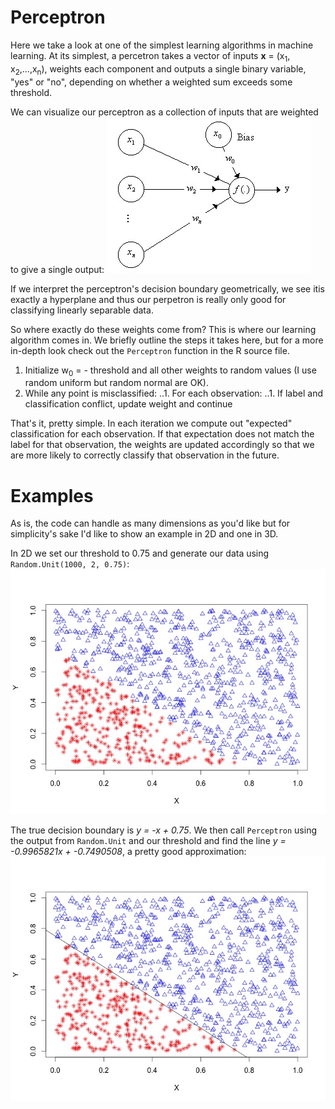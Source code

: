 Perceptron
==
Here we take a look at one of the simplest learning algorithms in machine learning. At its simplest, a percetron takes a vector of inputs **x** = (x<sub>1</sub>, x<sub>2</sub>,...,x<sub>n</sub>), weights each component and outputs a single binary variable, "yes" or "no", depending on whether a weighted sum exceeds some threshold.

We can visualize our perceptron as a collection of inputs that are weighted to give a single output: ![Simple Perceptron](plots/percep.jpg)

If we interpret the perceptron's decision boundary geometrically, we see itis exactly a hyperplane and thus our perpetron is really only good for classifying linearly separable data.

So where exactly do these weights come from? This is where our learning algorithm comes in. We briefly outline the steps it takes here, but for a more in-depth look check out the `Perceptron` function in the R source file.

1. Initialize w<sub>0</sub> = - threshold and all other weights to random values (I use random uniform but random normal are OK).
2. While any point is misclassified:
   ..1. For each observation:
	..1. If label and classification conflict, update weight and continue

That's it, pretty simple. In each iteration we compute out "expected" classification for each observation. If that expectation does not match the label for that observation, the weights are updated accordingly so that we are more likely to correctly classify that observation in the future.


Examples
==
As is, the code can handle as many dimensions as you'd like but for simplicity's sake I'd like to show an example in 2D and one in 3D.

In 2D we set our threshold to 0.75 and generate our data using `Random.Unit(1000, 2, 0.75)`: ![Simple 2D Data](plots/2Dplot.jpeg) 

The true decision boundary is *y = -x + 0.75*. We then call `Perceptron` using the output from `Random.Unit` and our threshold and find the line *y = -0.9965821x + -0.7490508*, a pretty good approximation: ![2D Perceptron Approximation](plots/2Dapprox.jpeg)
